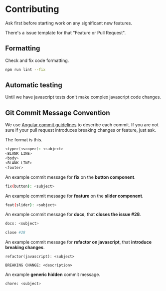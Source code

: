 # Contributing

Ask first before starting work on any significant new features.

There's a issue template for that "Feature or Pull Request".

## Formatting

Check and fix code formatting.

```sh
npm run lint --fix
```

## Automatic testing

Until we have javascript tests don't make complex javascript code changes.

<!--
Check if your code passes the automatic testing.

```sh
npm run test
```
-->

## Git Commit Message Convention

We use [Angular commit guidelines](https://github.com/angular/angular/blob/22b96b9/CONTRIBUTING.md#-commit-message-guidelines) to describe each commit. If you are not sure if your pull request introduces breaking changes or feature, just ask.

The format is this.

```sh
<type>(<scope>): <subject>
<BLANK LINE>
<body>
<BLANK LINE>
<footer>
```

An example commit message for **fix** on the **button component**.

```sh
fix(button): <subject>
```

An example commit message for **feature** on the **slider component**.

```sh
feat(slider): <subject>
```

An example commit message for **docs**, that **closes the issue #28**.

```sh
docs: <subject>

close #28
```

An example commit message for **refactor on javascript**, that **introduce breaking changes**.

```
refactor(javascript): <subject>

BREAKING CHANGE: <description>
```

An example **generic hidden** commit message.

```sh
chore: <subject>
```
